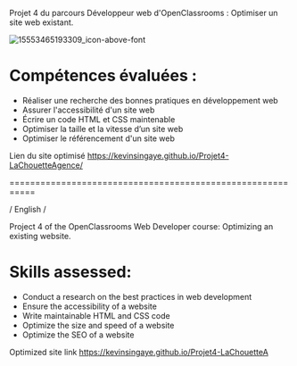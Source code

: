 Projet 4 du parcours Développeur web d'OpenClassrooms : Optimiser un site web existant.

![15553465193309_icon-above-font](https://user-images.githubusercontent.com/75949789/205197840-d833fca7-fb9e-450a-abe1-167d63ad1bd9.png)

# Compétences évaluées :

- Réaliser une recherche des bonnes pratiques en développement web
- Assurer l'accessibilité d'un site web
- Écrire un code HTML et CSS maintenable
- Optimiser la taille et la vitesse d’un site web
- Optimiser le référencement d'un site web


Lien du site optimisé https://kevinsingaye.github.io/Projet4-LaChouetteAgence/

===========================================================

/ English /

Project 4 of the OpenClassrooms Web Developer course: Optimizing an existing website.

# Skills assessed:

- Conduct a research on the best practices in web development
- Ensure the accessibility of a website
- Write maintainable HTML and CSS code
- Optimize the size and speed of a website
- Optimize the SEO of a website


Optimized site link https://kevinsingaye.github.io/Projet4-LaChouetteA
